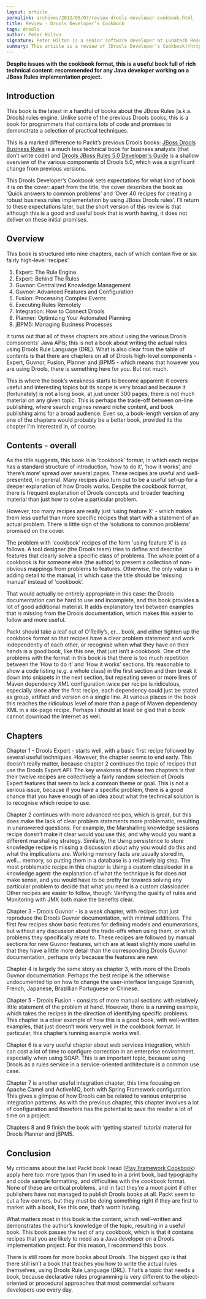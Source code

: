 ```yaml
---
layout: article
permalink: archives/2012/05/07/review-drools-developer-cookbook.html
title: Review - Drools Developer’s Cookbook
tags: drools
author: Peter Hilton
signature: Peter Hilton is a senior software developer at Lunatech Research, committer on the Play open-source project and co-author of the book [Play for Scala](http://bit.ly/playforscala).
summary: This article is a review of [Drools Developer’s Cookbook](http://www.packtpub.com/drools-developers-using-jboss-cookbook/book), a new book from Pack Publishing’s Open Source brand by [Lucas Amador](http://lucazamador.wordpress.com/), based on Drools 5.2.0-Final.
---
```


**Despite issues with the cookbook format, this is a useful book full of rich technical content: recommended for any Java developer working on a JBoss Rules implementation project.**

## Introduction

This book is the latest in a handful of books about the JBoss Rules (a.k.a. Drools) rules engine. Unlike some of the previous Drools books, this is a book for programmers that contains lots of code and promises to demonstrate a selection of practical techniques.

This is a marked difference to Packt’s previous Drools books: [JBoss Drools Business Rules](http://www.packtpub.com/jboss-drools-business-rules/book) is a much less technical book for business analysts (that don’t write code) and [Drools JBoss Rules 5.0 Developer's Guide](http://www.packtpub.com/drools-jboss-rules-50-developers-guide/book) is a shallow overview of the various components of Drools 5.0, which was a significant change from previous versions.

This Drools Developer’s Cookbook sets expectations for what kind of book it is on the cover: apart from the title, the cover describes the book as ‘Quick answers to common problems’ and ‘Over 40 recipes for creating a robust business rules implementation by using JBoss Drools rules’. I’ll return to these expectations later, but the short version of this review is that although this is a good and useful book that is worth having, it does not deliver on these initial promises.

## Overview

This book is structured into nine chapters, each of which contain five or six fairly high-level ‘recipes’.

1. Expert: The Rule Engine
1. Expert: Behind The Rules
1. Guvnor: Centralized Knowledge Management
1. Guvnor: Advanced Features and Configuration
1. Fusion: Processing Complex Events
1. Executing Rules Remotely
1. Integration: How to Connect Drools
1. Planner: Optimizing Your Automated Planning
1. jBPM5: Managing Business Processes

It turns out that all of these chapters are about using the various Drools components’ Java APIs; this is not a book about writing the actual rules using Drools Rule Language (DRL). What is also clear from the table of contents is that there are chapters on all of Drools high-level components - Expert, Guvnor, Fusion, Planner and jBPM5 - which means that however you are using Drools, there is something here for you. But not much.

This is where the book’s weakness starts to become apparent: it covers useful and interesting topics but its scope is very broad and because it (fortunately) is not a long book, at just under 300 pages, there is not much material on any given topic. This is perhaps the trade-off between on-line publishing, where search engines reward niche content, and book publishing aims for a broad audience. Even so, a book-length version of any one of the chapters would probably be a better book, provided its the chapter I'm interested in, of course.

## Contents - overall

As the title suggests, this book is in ‘cookbook’ format, in which each recipe has a standard structure of introduction, ‘how to do it’, ‘how it works’, and ‘there’s more’ spread over several pages. These recipes are useful and well-presented, in general. Many recipes also turn out to be a useful set-up for a deeper explanation of how Drools works. Despite the cookbook format, there is frequent explanation of Drools concepts and broader teaching material than just how to solve a particular problem.

However, too many recipes are really just ‘using feature X‘ - which makes them less useful than more specific recipes that start with a statement of an actual problem. There is little sign of the ‘solutions to common problems’ promised on the cover.

The problem with 'cookbook' recipes of the form 'using feature X' is as follows. A tool designer (the Drools team) tries to define and describe features that clearly solve a specific class of problems. The whole point of a cookbook is for someone else (the author) to present a collection of non-obvious mappings from problems to features. Otherwise, the only value is in adding detail to the manual, in which case the title should be 'missing manual' instead of 'cookbook’.

That would actually be entirely appropriate in this case: the Drools documentation can be hard to use and incomplete, and this book provides a lot of good additional material. It adds explanatory text between examples that is missing from the Drools documentation, which makes this easier to follow and more useful.

Packt should take a leaf out of O’Reilly’s, er… book, and either tighten up the cookbook format so that recipes have a clear problem statement and work independently of each other, or recognise when what they have on their hands is a good book, like this one, that just isn’t a cookbook.
One of the problems with the format in this book is that there is too much repetition between the ‘How to do it’ and ‘How it works’ sections. It’s reasonable to show a code listing (e.g. a whole class) in the first section and then break it down into snippets in the next section, but repeating seven or more lines of Maven dependency XML configuration twice per recipe is ridiculous, especially since after the first recipe, each dependency could just be stated as group, artifact and version on a single line. At various places in the book this reaches the ridiculous level of more than a page of Maven dependency XML in a six-page recipe. Perhaps I should at least be glad that a book cannot download the Internet as well.

## Chapters

Chapter 1 - Drools Expert - starts well, with a basic first recipe followed by several useful techniques. However, the chapter seems to end early. This doesn’t really matter, because chapter 2 continues the topic of recipes that use the Drools Expert API. The key weakness of these two chapters is that their twelve recipes are collectively a fairly random selection of Drools Expert features that seem to lack a common theme or goal. This is not a serious issue, because if you have a specific problem, there is a good chance that you have enough of an idea about what the technical solution is to recognise which recipe to use.

Chapter 2 continues with more advanced recipes, which is great, but this does make the lack of clear problem statements more problematic, resulting in unanswered questions. For example, the Marshalling knowledge sessions recipe doesn’t make it clear would you use this, and why would you want a different marshalling strategy. Similarly, the Using persistence to store knowledge recipe is missing a discussion about why you would do this and what the implications are. Working memory facts are usually stored in, well… memory, so putting them in a database is a relatively big step. The most problematic recipe in this chapter is Using a custom classloader in a knowledge agent: the explanation of what the technique is for does not make sense, and you would have to be pretty far towards solving any particular problem to decide that what you need is a custom classloader. Other recipes are easier to follow, though: Verifying the quality of rules and Monitoring with JMX both make the benefits clear.

Chapter 3 - Drools Guvnor - is a weak chapter, with recipes that just reproduce the Drools Guvnor documentation, with minimal additions. The first few recipes show basic features for defining models and enumerations, but without any discussion about the trade-offs when using them, or which problems they specifically relate to. These recipes are followed by manual sections for new Guvnor features, which are at least slightly more useful in that they have a little more detail than the corresponding Drools Guvnor documentation, perhaps only because the features are new.

Chapter 4 is largely the same story as chapter 3, with more of the Drools Guvnor documentation. Perhaps the best recipe is the otherwise undocumented tip on how to change the user-interface language Spanish, French, Japanese, Brazillian Portuguese or Chinese.

Chapter 5 - Drools Fusion - consists of more manual sections with relatively little statement of the problem at hand. However, there is a running example, which takes the recipes in the direction of identifying specific problems. This chapter is a clear example of how this is a good book, with well-written examples, that just doesn’t work very well in the cookbook format. In particular, this chapter’s running example works well.

Chapter 6 is a very useful chapter about web services integration, which can cost a lot of time to configure correction in an enterprise environment, especially when using SOAP. This is an important topic, because using Drools as a rules service in a service-oriented architecture is a common use case.

Chapter 7 is another useful integration chapter, this time focusing on Apache Camel and ActiveMQ, both with Spring Framework configuration. This gives a glimpse of how Drools can be related to various enterprise integration patterns. As with the previous chapter, this chapter involves a lot of configuration and therefore has the potential to save the reader a lot of time on a project.

Chapters 8 and 9 finish the book with ‘getting started’ tutorial material for Drools Planner and jBPM5.

## Conclusion

My criticisms about the last Packt book I read ([Play Framework Cookbook](http://www.lunatech-research.com/archives/2011/09/19/playframework-cookbook-review)) apply here too: more typos than I’m used to in a print book, bad typography and code sample formatting, and difficulties with the cookbook format. None of these are critical problems, and in fact they’re a moot point if other publishers have not managed to publish Drools books at all. Packt seem to cut a few corners, but they must be doing something right if they are first to market with a book, like this one, that’s worth having.

What matters most in this book is the content, which well-written and demonstrates the author’s knowledge of the topic, resulting in a useful book. This book passes the test of any cookbook, which is that it contains recipes that you are likely to need as a Java developer on a Drools implementation project. For this reason, I recommend this book.

There is still room for more books about Drools. The biggest gap is that there still isn’t a book that teaches you how to write the actual rules themselves, using Drools Rule Language (DRL). That’s a topic that needs a book, because declarative rules programming is very different to the object-oriented or procedural approaches that most commercial software developers use every day.
